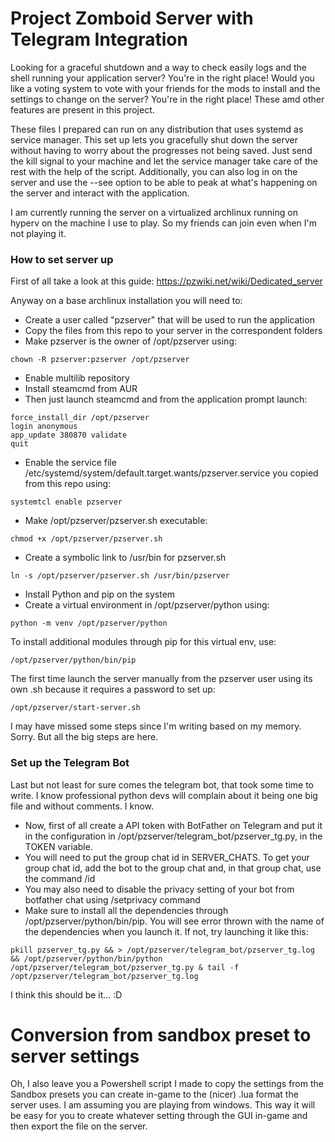 # Project Zomboid Server with Telegram Integration

Looking for a graceful shutdown and a way to check easily logs and the shell running your application server? You're in the right place!
Would you like a voting system to vote with your friends for the mods to install and the settings to change on the server? You're in the right place!
These amd other features are present in this project.

These files I prepared can run on any distribution that uses systemd as service manager. This set up lets you gracefully shut down the server without having to worry about the progresses not being saved. Just send the kill signal to your machine and let the service manager take care of the rest with the help of the script. Additionally, you can also log in on the server and use the --see option to be able to peak at what's happening on the server and interact with the application.

I am currently running the server on a virtualized archlinux running on hyperv on the machine I use to play. So my friends can join even when I'm not playing it.

### How to set server up
First of all take a look at this guide: https://pzwiki.net/wiki/Dedicated_server

Anyway on a base archlinux installation you will need to:

- Create a user called "pzserver" that will be used to run the application
- Copy the files from this repo to your server in the correspondent folders
- Make pzserver is the owner of /opt/pzserver using:

```
chown -R pzserver:pzserver /opt/pzserver
```
- Enable multilib repository
- Install steamcmd from AUR
- Then just launch steamcmd and from the application prompt launch:

```
force_install_dir /opt/pzserver
login anonymous
app_update 380870 validate
quit
```
- Enable the service file /etc/systemd/system/default.target.wants/pzserver.service you copied from this repo using:

```
systemtcl enable pzserver
```
- Make /opt/pzserver/pzserver.sh executable:

```
chmod +x /opt/pzserver/pzserver.sh
```
- Create a symbolic link to /usr/bin for pzserver.sh

```
ln -s /opt/pzserver/pzserver.sh /usr/bin/pzserver
```
- Install Python and pip on the system
- Create a virtual environment in /opt/pzserver/python using:

```
python -m venv /opt/pzserver/python
```
To install additional modules through pip for this virtual env, use:

```
/opt/pzserver/python/bin/pip
```
The first time launch the server manually from the pzserver user using its own .sh because it requires a password to set up:

```
/opt/pzserver/start-server.sh
```
I may have missed some steps since I'm writing based on my memory. Sorry. But all the big steps are here.

### Set up the Telegram Bot

Last but not least for sure comes the telegram bot, that took some time to write. I know professional python devs will complain about it being one big file and without comments. I know.

- Now, first of all create a API token with BotFather on Telegram and put it in the configuration in /opt/pzserver/telegram_bot/pzserver_tg.py, in the TOKEN variable.
- You will need to put the group chat id in SERVER_CHATS. To get your group chat id, add the bot to the group chat and, in that group chat, use the command /id 
- You may also need to disable the privacy setting of your bot from botfather chat using /setprivacy command
- Make sure to install all the dependencies through /opt/pzserver/python/bin/pip. You will see error thrown with the name of the dependencies when you launch it. If not, try launching it like this:

```
pkill pzserver_tg.py && > /opt/pzserver/telegram_bot/pzserver_tg.log && /opt/pzserver/python/bin/python /opt/pzserver/telegram_bot/pzserver_tg.py & tail -f /opt/pzserver/telegram_bot/pzserver_tg.log
```
I think this should be it... :D

# Conversion from sandbox preset to server settings

Oh, I also leave you a Powershell script I made to copy the settings from the Sandbox presets you can create in-game to the (nicer) .lua format the server uses. I am assuming you are playing from windows.
This way it will be easy for you to create whatever setting through the GUI in-game and then export the file on the server.
